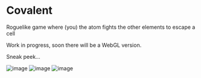 # Covalent
Roguelike game where (you) the atom fights the other elements to escape a cell

Work in progress, soon there will be a WebGL version.

Sneak peek...

![image](https://user-images.githubusercontent.com/74913022/167303351-aeaa8e20-912f-44d3-968c-49f62ef324ce.png)
![image](https://user-images.githubusercontent.com/74913022/167315608-1a46f5d8-7f48-4748-b913-f4e9c21d8ba8.png)
![image](https://user-images.githubusercontent.com/74913022/168389174-b71b1650-a56d-42a7-aa68-3a1430299623.png)


